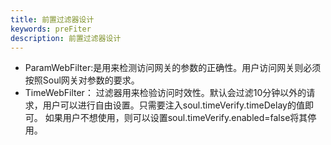 ```yaml
---
title: 前置过滤器设计
keywords: preFiter
description: 前置过滤器设计
---
```


* ParamWebFilter:是用来检测访问网关的参数的正确性。用户访问网关则必须按照Soul网关对参数的要求。
* TimeWebFilter：
 过滤器用来检验访问时效性。默认会过滤10分钟以外的请求，用户可以进行自由设置。只需要注入soul.timeVerify.timeDelay的值即可。
 如果用户不想使用，则可以设置soul.timeVerify.enabled=false将其停用。
 